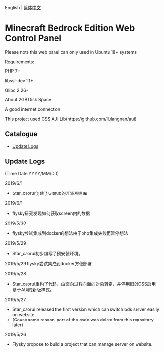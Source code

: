 English | [简体中文](https://github.com/CNflysky/MCBE-Web-Control-Panel/blob/master/README_zh.md)

Minecraft Bedrock Edition Web Control Panel
======
Please note this web panel can only used in Ubuntu 18+ systems.

Requirements:

PHP 7+

libssl-dev 1.1+

Glibc 2.26+

About 2GB Disk Space

A good internet connection

This project used CSS AUI Lib(https://github.com/liulangnan/aui)  

## Catalogue
* [Update Logs](#update-logs)

## Update Logs
(Time Date:YYYY/MM/DD)

2019/6/1
* Star_caorui创建了Github的开源项目库

2019/6/1
* flysky研究发现如何获取screen内的数据

2019/5/30
* flysky尝试集成到docker的想法由于php集成失败而暂停想法

2019/5/29
* Star_caorui初步编写了预安装环境。

2019/5/29
flysky尝试集成到docker方便部署

2019/5/28
* Star_caorui重构了代码，由面向过程向面向对象转变，并停用旧的CSS启用基于AUi的新版样式。

2019/5/27 
* Star_caorui released the first version which can switch bds server easily on website.
* (Cause some reason, part of the code was delete from this repository later)

2019/5/26
* Flysky propose to build a project that can manage server on website.
